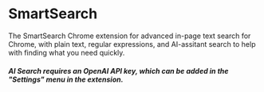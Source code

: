 # SmartSearch 

The SmartSearch Chrome extension for advanced in-page text search for Chrome, with plain text, regular expressions, and AI-assitant search to help with finding what you need quickly.

#### *AI Search requires an OpenAI API key, which can be added in the "Settings" menu in the extension.*
